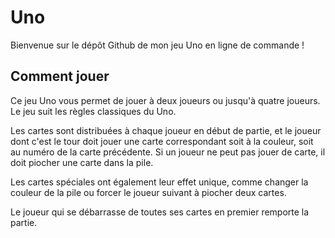 # Uno

Bienvenue sur le dépôt Github de mon jeu Uno en ligne de commande !

## Comment jouer
Ce jeu Uno vous permet de jouer à deux joueurs ou jusqu'à quatre joueurs. Le jeu suit les règles classiques du Uno.

Les cartes sont distribuées à chaque joueur en début de partie, et le joueur dont c'est le tour doit jouer une carte correspondant soit à la couleur, soit au numéro de la carte précédente. Si un joueur ne peut pas jouer de carte, il doit piocher une carte dans la pile.

Les cartes spéciales ont également leur effet unique, comme changer la couleur de la pile ou forcer le joueur suivant à piocher deux cartes.

Le joueur qui se débarrasse de toutes ses cartes en premier remporte la partie.
